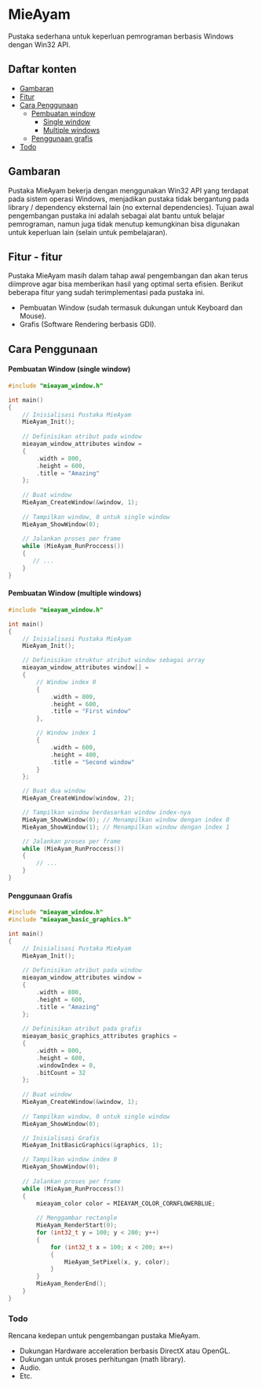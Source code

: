 # MieAyam
Pustaka sederhana untuk keperluan pemrograman berbasis Windows dengan Win32 API.

## Daftar konten
- [Gambaran](#gambaran)
- [Fitur](#fitur---fitur)
- [Cara Penggunaan](#cara-penggunaan)
	- [Pembuatan window](#pembuatan-window-single-window)
		- [Single window](pembuatan-window-single-window)
		- [Multiple windows](pembuatan-window-multiple-windows)
	- [Penggunaan grafis](#penggunaan-grafis)
- [Todo]("todo")

## Gambaran
Pustaka MieAyam bekerja dengan menggunakan Win32 API yang terdapat pada sistem operasi Windows, menjadikan pustaka tidak bergantung pada library / dependency eksternal lain (no external dependencies). Tujuan awal pengembangan pustaka ini adalah sebagai alat bantu untuk belajar pemrograman, namun juga tidak menutup kemungkinan bisa digunakan untuk keperluan lain (selain untuk pembelajaran).

## Fitur - fitur
Pustaka MieAyam masih dalam tahap awal pengembangan dan akan terus diimprove agar bisa memberikan hasil yang optimal serta efisien. Berikut beberapa fitur yang sudah terimplementasi pada pustaka ini.
- Pembuatan Window (sudah termasuk dukungan untuk Keyboard dan Mouse).
- Grafis (Software Rendering berbasis GDI).

## Cara Penggunaan

#### Pembuatan Window (single window)
```cpp
#include "mieayam_window.h"

int main()
{
	// Inisialisasi Pustaka MieAyam
	MieAyam_Init();
	
	// Definisikan atribut pada window
	mieayam_window_attributes window =
	{
		.width = 800,
		.height = 600,
		.title = "Amazing"
	};
	
	// Buat window
	MieAyam_CreateWindow(&window, 1);
	
	// Tampilkan window, 0 untuk single window
	MieAyam_ShowWindow(0);
	
	// Jalankan proses per frame
	while (MieAyam_RunProccess())
	{
	   // ...
	}
}
```

#### Pembuatan Window (multiple windows)
```cpp
#include "mieayam_window.h"

int main()
{
	// Inisialisasi Pustaka MieAyam
	MieAyam_Init();

	// Definisikan struktur atribut window sebagai array
	mieayam_window_attributes window[] =
	{
		// Window index 0
		{
			.width = 800,
			.height = 600,
			.title = "First window"
		},

		// Window index 1
		{
			.width = 600,
			.height = 400,
			.title = "Second window"
		}
	};

	// Buat dua window
	MieAyam_CreateWindow(window, 2);

	// Tampilkan window berdasarkan window index-nya
	MieAyam_ShowWindow(0); // Menampilkan window dengan index 0
	MieAyam_ShowWindow(1); // Menampilkan window dengan index 1

	// Jalankan proses per frame
	while (MieAyam_RunProccess())
	{
		// ...
	}
}
```

#### Penggunaan Grafis
```cpp
#include "mieayam_window.h"
#include "mieayam_basic_graphics.h"

int main()
{
	// Inisialisasi Pustaka MieAyam
	MieAyam_Init();
	
	// Definisikan atribut pada window
	mieayam_window_attributes window =
	{
		.width = 800,
		.height = 600,
		.title = "Amazing"
	};
	
	// Definisikan atribut pada grafis
	mieayam_basic_graphics_attributes graphics =
	{
		.width = 800,
		.height = 600,
		.windowIndex = 0,
		.bitCount = 32
	};
	
	// Buat window
	MieAyam_CreateWindow(&window, 1);
	
	// Tampilkan window, 0 untuk single window
	MieAyam_ShowWindow(0);

	// Inisialisasi Grafis
	MieAyam_InitBasicGraphics(&graphics, 1);

	// Tampilkan window index 0
	MieAyam_ShowWindow(0);
	
	// Jalankan proses per frame
	while (MieAyam_RunProccess())
	{
		mieayam_color color = MIEAYAM_COLOR_CORNFLOWERBLUE;
		
		// Menggambar rectangle
		MieAyam_RenderStart(0);
		for (int32_t y = 100; y < 200; y++)
		{
			for (int32_t x = 100; x < 200; x++)
			{
				MieAyam_SetPixel(x, y, color);
			}
		}
		MieAyam_RenderEnd();
	}
}
```

### Todo
Rencana kedepan untuk pengembangan pustaka MieAyam.
- Dukungan Hardware acceleration berbasis DirectX atau OpenGL.
- Dukungan untuk proses perhitungan (math library).
- Audio.
- Etc.